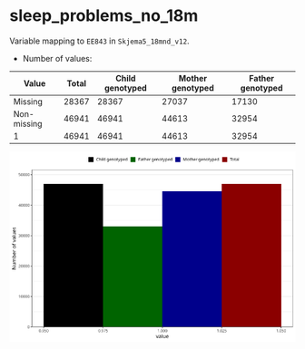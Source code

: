 # sleep_problems_no_18m
Variable mapping to `EE843` in `Skjema5_18mnd_v12`.
- Number of values:

| Value | Total | Child genotyped | Mother genotyped | Father genotyped |
| ----- | ----- | --------------- | ---------------- | ---------------- |
| Missing | 28367 | 28367 | 27037 | 17130 |
| Non-missing | 46941 | 46941 | 44613 | 32954 |
| 1 | 46941 | 46941 | 44613 | 32954 |



![](sleep_problems_no_18m_n.png)



